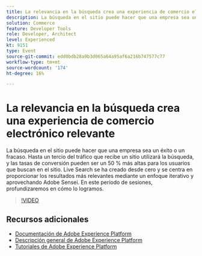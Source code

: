 ```yaml
---
title: La relevancia en la búsqueda crea una experiencia de comercio electrónico relevante
description: La búsqueda en el sitio puede hacer que una empresa sea un éxito o un fracaso. Hasta un tercio del tráfico que recibe un sitio utilizará la búsqueda, y las tasas de conversión pueden ser un 50 % más altas para los usuarios que buscan en el sitio. Live Search se ha creado desde cero y se centra en proporcionar los resultados más relevantes mediante un enfoque iterativo y aprovechando Adobe Sensei. En este período de sesiones, profundizaremos en cómo lo logramos.
solution: Commerce
feature: Developer Tools
role: Developer, Architect
level: Experienced
kt: 9151
type: Event
source-git-commit: edd0bdb28a9b3d065a64a95af6a216b747577c77
workflow-type: tm+mt
source-wordcount: '174'
ht-degree: 16%

---
```


# La relevancia en la búsqueda crea una experiencia de comercio electrónico relevante

La búsqueda en el sitio puede hacer que una empresa sea un éxito o un fracaso. Hasta un tercio del tráfico que recibe un sitio utilizará la búsqueda, y las tasas de conversión pueden ser un 50 % más altas para los usuarios que buscan en el sitio. Live Search se ha creado desde cero y se centra en proporcionar los resultados más relevantes mediante un enfoque iterativo y aprovechando Adobe Sensei. En este período de sesiones, profundizaremos en cómo lo logramos.

>[!VIDEO](https://video.tv.adobe.com/v/337579/?quality=12&learn=on&hidetitle=true)

## Recursos adicionales

- [Documentación de Adobe Experience Platform](https://experienceleague.adobe.com/docs/experience-platform.html)
- [Descripción general de Adobe Experience Platform](https://experienceleague.adobe.com/docs/experience-platform/landing/home.html?lang=es)
- [Tutoriales de Adobe Experience Platform](https://experienceleague.adobe.com/docs/platform-learn/tutorials/overview.html?lang=es)
